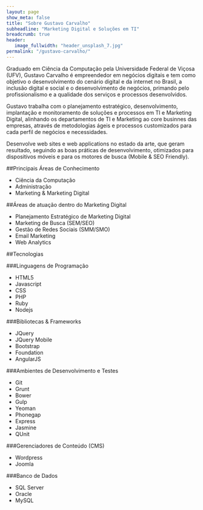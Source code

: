 ```yaml
---
layout: page
show_meta: false
title: "Sobre Gustavo Carvalho"
subheadline: "Marketing Digital e Soluções em TI"
breadcrumb: true
header:
   image_fullwidth: "header_unsplash_7.jpg"
permalink: "/gustavo-carvalho/"
---
```

Graduado em Ciência da Computação pela Universidade Federal de Viçosa (UFV), Gustavo Carvalho é empreendedor em negócios digitais e tem como objetivo o desenvolvimento do cenário digital e da internet no Brasil, a inclusão digital e social e o desenvolvimento de negócios, primando pelo profissionalismo e a qualidade dos serviços e processos desenvolvidos.

Gustavo trabalha com o planejamento estratégico, desenvolvimento, implantação e monitoramento de soluções e processos em TI e Marketing Digital, alinhando os departamentos de TI e Marketing ao core businnes das empresas, através de metodologias ágeis e processos customizados para cada perfil de negócios e necessidades.

Desenvolve web sites e web applications no estado da arte, que geram resultado, seguindo as boas práticas de desenvolvimento, otimizados para dispositivos móveis e para os motores de busca (Mobile & SEO Friendly).
 

##Principais Áreas de Conhecimento
 - Ciência da Computação
 - Administração
 - Marketing & Marketing Digital

##Áreas de atuação dentro do Marketing Digital
 - Planejamento Estratégico de Marketing Digital
 - Marketing de Busca (SEM/SEO)
 - Gestão de Redes Sociais (SMM/SMO)
 - Email Marketing
 - Web Analytics
 
##Tecnologias

###Linguagens de Programação
 - HTML5
 - Javascript
 - CSS
 - PHP
 - Ruby
 - Nodejs
 
###Bibliotecas & Frameworks
 - JQuery
 - JQuery Mobile
 - Bootstrap
 - Foundation
 - AngularJS 
 
###Ambientes de Desenvolvimento e Testes
 - Git
 - Grunt
 - Bower
 - Gulp
 - Yeoman
 - Phonegap
 - Express
 - Jasmine
 - QUnit

###Gerenciadores de Conteúdo (CMS)
 - Wordpress
 - Joomla
 
###Banco de Dados
  - SQL Server
  - Oracle
  - MySQL
  

